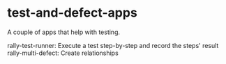 test-and-defect-apps
====================

A couple of apps that help with testing.

rally-test-runner: Execute a test step-by-step and record the steps' result
rally-multi-defect: Create relationships


